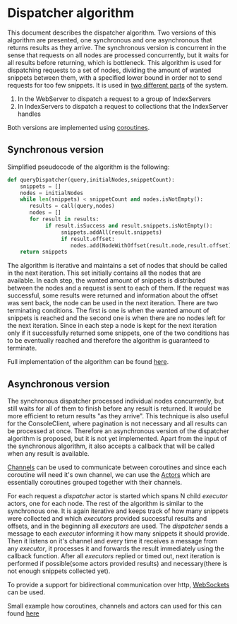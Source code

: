 # Dispatcher algorithm
This document describes the dispatcher algorithm. Two versions of this algorithm are presented, one synchronous and one asynchronous that returns results as they arrive.
The synchronous version is concurrent in the sense that requests on all nodes are processed concurrently, but it waits for all results before returning, which is bottleneck.
This algorithm is used for dispatching requests to a set of nodes, dividing the amount of wanted snippets between them, with a specified lower bound in order not to send requests for too 
few snippets. It is used in [two different parts](./query_processing.md) of the system.
1) In the WebServer to dispatch a request to a group of IndexServers
2) In IndexServers to dispatch a request to collections that the IndexServer handles

Both versions are implemented using [coroutines](https://kotlinlang.org/docs/reference/coroutines/coroutines-guide.html).
## Synchronous version
Simplified pseudocode of the algorithm is the following:
```python
def queryDispatcher(query,initialNodes,snippetCount):
    snippets = []
    nodes = initialNodes
    while len(snippets) < snippetCount and nodes.isNotEmpty():
       results = call(query,nodes)
       nodes = []
       for result in results:
            if result.isSuccess and result.snippets.isNotEmpty():
                 snippets.addAll(result.snippets)
                 if result.offset:
                    nodes.add(NodeWithOffset(result.node,result.offset))
    return snippets
```
The algorithm is iterative and maintains a set of nodes that should be called in the next iteration. 
This set initially contains all the nodes that are available. In each step, the wanted amount of snippets is distributed between the nodes and a request is sent to each of them. 
If the request was successful, some results were returned and information about the offset was sent back, the node can be used in the next iteration. There are two terminating conditions. 
The first is one is when the wanted amount of snippets is reached and the second one is when there are no nodes left for the next iteration. 
Since in each step a node is kept for the next iteration only if it successfully returned some snippets, one of the two conditions has to be eventually reached and therefore
the algorithm is guaranteed to terminate.

Full implementation of the algorithm can be found [here](../query-dispatcher/src/main/kotlin/cz/vutbr/fit/knot/enticing/query/processor/QueryDispatcher.kt).

## Asynchronous version
The synchronous dispatcher processed individual nodes concurrently, but still waits for all of them to finish before any result is returned. It would be more efficient to return results "as they arrive".
This technique is also useful for the ConsoleClient, where pagination is not necessary and all results can be processed at once.
Therefore an asynchronous version of the dispatcher algorithm is proposed, but it is not yet implemented. Apart from the input of the synchronous algorithm, it also accepts a callback 
that will be called when any result is available. 

[Channels](https://kotlinlang.org/docs/reference/coroutines/channels.html) can be used to communicate between coroutines and since each coroutine will need it's own channel, we can use the 
[Actors](https://kotlinlang.org/docs/reference/coroutines/shared-mutable-state-and-concurrency.html#actors) which are essentially coroutines grouped together with their channels.

For each request a _dispatcher_ actor is started which spans N child _executor_ actors, one for each node. The rest of the algorithm is similar to the synchronous one. It is again iterative and 
keeps track of how many snippets were collected and which _executors_ provided successful results and offsets, and in the beginning all _executors_ are used. 
The _dispatcher_ sends a message to each _executor_ informing it how many snippets it should provide. Then it listens on it's channel and every time it receives a message from any _executor_, 
it processes it and forwards the result immediately using the callback function. After all _executors_ replied or timed out, next iteration is performed if possible(some actors provided results) and 
necessary(there is not enough snippets collected yet).

To provide a support for bidirectional communication over http, [WebSockets](https://docs.spring.io/spring-framework/docs/5.0.0.BUILD-SNAPSHOT/spring-framework-reference/html/websocket.html) can be used.

Small example how coroutines, channels and actors can used for this can found [here](../query-dispatcher/src/main/kotlin/cz/vutbr/fit/knot/enticing/query/processor/asynchron/dispatcher.kt) 
